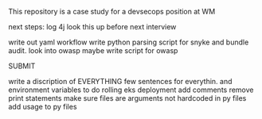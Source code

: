 This repository is a case study for a devsecops position at WM

next steps:
log 4j look this up before next interview

write out yaml workflow
write python parsing script for snyke and bundle audit.
look into owasp
maybe write script for owasp

SUBMIT

write a discription of EVERYTHING few sentences for everythin.
and environment variables to do rolling eks deployment
add comments
remove print statements
make sure files are arguments not hardcoded in py files
add usage to py files